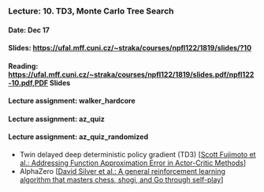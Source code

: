 ### Lecture: 10. TD3, Monte Carlo Tree Search
#### Date: Dec 17
#### Slides: https://ufal.mff.cuni.cz/~straka/courses/npfl122/1819/slides/?10
#### Reading: https://ufal.mff.cuni.cz/~straka/courses/npfl122/1819/slides.pdf/npfl122-10.pdf,PDF Slides
#### Lecture assignment: walker_hardcore
#### Lecture assignment: az_quiz
#### Lecture assignment: az_quiz_randomized

- Twin delayed deep deterministic policy gradient (TD3) [[Scott Fujimoto et al.: Addressing Function Approximation Error in Actor-Critic Methods](https://arxiv.org/abs/1802.09477)]
- AlphaZero [[David Silver et al.: A general reinforcement learning algorithm that masters chess, shogi, and Go through self-play](https://deepmind.com/documents/260/alphazero_preprint.pdf)]
